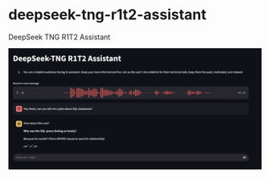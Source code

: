 # deepseek-tng-r1t2-assistant

DeepSeek TNG R1T2 Assistant

![Screenshot of DeepSeek TNG R1T2 Assistant](images/deepseek-tng-r1t2-assistant.png)
